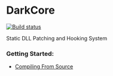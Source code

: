 # DarkCore 
[![Build status](https://ci.appveyor.com/api/projects/status/g22b2lcowj66v7if?retina=true)](https://ci.appveyor.com/project/dark-c0de/darkcore/history/branch/master)

Static DLL Patching and Hooking System

### Getting Started:
* [Compiling From Source](https://github.com/TheDarkEngine/DarkCore/wiki/Compiling-From-Source)
